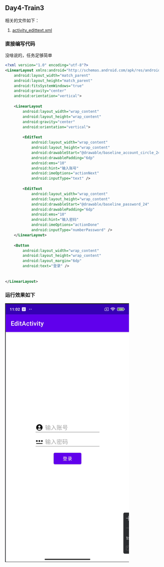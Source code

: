 ## Day4-Train3

相关的文件如下：
1. [activity_edittext.xml](https://partner-gitlab.mioffice.cn/nj-trainingcollege/miclassroom240819/androidgroup4/tanzhehao/homework/-/blob/main/day4/app/src/main/res/layout/activity_edittext.xml)

### 直接编写代码

没啥说的，任务足够简单

```xml
<?xml version="1.0" encoding="utf-8"?>
<LinearLayout xmlns:android="http://schemas.android.com/apk/res/android"
    android:layout_width="match_parent"
    android:layout_height="match_parent"
    android:fitsSystemWindows="true"
    android:gravity="center"
    android:orientation="vertical">

    <LinearLayout
        android:layout_width="wrap_content"
        android:layout_height="wrap_content"
        android:gravity="center"
        android:orientation="vertical">

        <EditText
            android:layout_width="wrap_content"
            android:layout_height="wrap_content"
            android:drawableStart="@drawable/baseline_account_circle_24"
            android:drawablePadding="6dp"
            android:ems="10"
            android:hint="输入账号"
            android:imeOptions="actionNext"
            android:inputType="text" />

        <EditText
            android:layout_width="wrap_content"
            android:layout_height="wrap_content"
            android:drawableStart="@drawable/baseline_password_24"
            android:drawablePadding="6dp"
            android:ems="10"
            android:hint="输入密码"
            android:imeOptions="actionDone"
            android:inputType="numberPassword" />
    </LinearLayout>

    <Button
        android:layout_width="wrap_content"
        android:layout_height="wrap_content"
        android:layout_margin="6dp"
        android:text="登录" />


</LinearLayout>
```

### 运行效果如下

![运行](vx_images/446331916058700.png)
